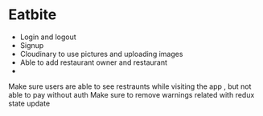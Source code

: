 # Eatbite

* Login and logout
* Signup
* Cloudinary to use pictures and uploading images
* Able to add restaurant owner and restaurant
* 


Make sure users are able to see restraunts while visiting the app , but not able to pay without auth
Make sure to remove warnings related with redux state update
